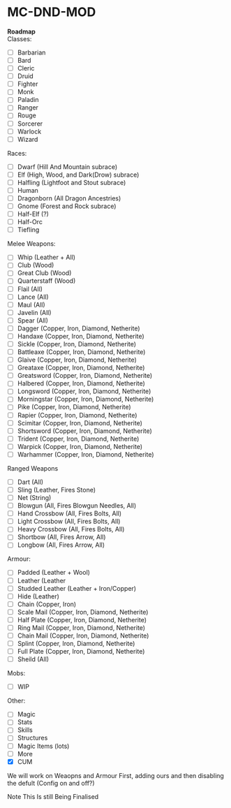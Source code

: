 # MC-DND-MOD
**Roadmap**  
Classes:  
- [ ] Barbarian
- [ ] Bard
- [ ] Cleric
- [ ] Druid
- [ ] Fighter
- [ ] Monk
- [ ] Paladin
- [ ] Ranger
- [ ] Rouge
- [ ] Sorcerer
- [ ] Warlock
- [ ] Wizard

Races:
- [ ] Dwarf (Hill And Mountain subrace)
- [ ] Elf (High, Wood, and Dark(Drow) subrace)
- [ ] Halfling (Lightfoot and Stout subrace)
- [ ] Human
- [ ] Dragonborn (All Dragon Ancestries)
- [ ] Gnome (Forest and Rock subrace)
- [ ] Half-Elf (?)
- [ ] Half-Orc
- [ ] Tiefling

Melee Weapons:
- [ ] Whip (Leather + All)
- [ ] Club (Wood)
- [ ] Great Club (Wood)
- [ ] Quarterstaff (Wood)
- [ ] Flail (All)
- [ ] Lance (All)
- [ ] Maul (All)
- [ ] Javelin (All)
- [ ] Spear (All)
- [ ] Dagger (Copper, Iron, Diamond, Netherite)
- [ ] Handaxe (Copper, Iron, Diamond, Netherite)
- [ ] Sickle (Copper, Iron, Diamond, Netherite)
- [ ] Battleaxe (Copper, Iron, Diamond, Netherite)
- [ ] Glaive (Copper, Iron, Diamond, Netherite)
- [ ] Greataxe (Copper, Iron, Diamond, Netherite)
- [ ] Greatsword (Copper, Iron, Diamond, Netherite)
- [ ] Halbered (Copper, Iron, Diamond, Netherite)
- [ ] Longsword (Copper, Iron, Diamond, Netherite)
- [ ] Morningstar (Copper, Iron, Diamond, Netherite)
- [ ] Pike (Copper, Iron, Diamond, Netherite)
- [ ] Rapier (Copper, Iron, Diamond, Netherite)
- [ ] Scimitar (Copper, Iron, Diamond, Netherite)
- [ ] Shortsword (Copper, Iron, Diamond, Netherite)
- [ ] Trident (Copper, Iron, Diamond, Netherite)
- [ ] Warpick (Copper, Iron, Diamond, Netherite)
- [ ] Warhammer (Copper, Iron, Diamond, Netherite)

Ranged Weapons
- [ ] Dart (All)
- [ ] Sling (Leather, Fires Stone)
- [ ] Net (String)
- [ ] Blowgun (All, Fires Blowgun Needles, All)
- [ ] Hand Crossbow (All, Fires Bolts, All)
- [ ] Light Crossbow (All, Fires Bolts, All)
- [ ] Heavy Crossbow (All, Fires Bolts, All)
- [ ] Shortbow (All, Fires Arrow, All)
- [ ] Longbow (All, Fires Arrow, All)

Armour:
- [ ] Padded (Leather + Wool)
- [ ] Leather (Leather
- [ ] Studded Leather (Leather + Iron/Copper)
- [ ] Hide (Leather)
- [ ] Chain (Copper, Iron)
- [ ] Scale Mail (Copper, Iron, Diamond, Netherite)
- [ ] Half Plate (Copper, Iron, Diamond, Netherite)
- [ ] Ring Mail (Copper, Iron, Diamond, Netherite)
- [ ] Chain Mail (Copper, Iron, Diamond, Netherite)
- [ ] Splint (Copper, Iron, Diamond, Netherite)
- [ ] Full Plate (Copper, Iron, Diamond, Netherite) 
- [ ] Sheild (All)

Mobs:  
- [ ] WIP  

Other:
- [ ] Magic
- [ ] Stats
- [ ] Skills
- [ ] Structures
- [ ] Magic Items (lots)
- [ ] More
- [X] CUM

We will work on Weaopns and Armour First, adding ours and then disabling the defult (Config on and off?)


Note This Is still Being Finalised
